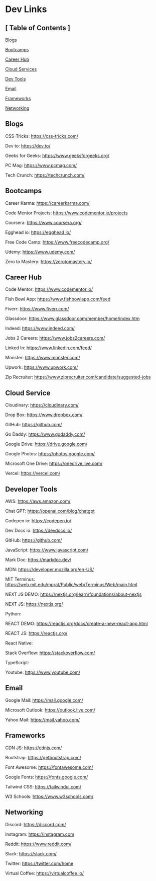 # Dev Links

## [ Table of Contents ]

[Blogs](#blogs)

[Bootcamps](#bootcamps)

[Career Hub](#career-hub)

[Cloud Services](#cloud-service)

[Dev Tools](#developer-tools)

[Email](#email)

[Frameworks](#frameworks)

[Networking](#networking)


## Blogs

CSS-Tricks: https://css-tricks.com/

Dev to: https://dev.to/

Geeks for Geeks: https://www.geeksforgeeks.org/

PC Mag: https://www.pcmag.com/

Tech Crunch: https://techcrunch.com/



## Bootcamps

Career Karma: https://careerkarma.com/

Code Mentor Projects: https://www.codementor.io/projects

Coursera: https://www.coursera.org/

Egghead io: https://egghead.io/

Free Code Camp: https://www.freecodecamp.org/

Udemy: https://www.udemy.com/

Zero to Mastery: https://zerotomastery.io/



## Career Hub

Code Mentor: https://www.codementor.io/

Fish Bowl App: https://www.fishbowlapp.com/feed

Fiverr: https://www.fiverr.com/

Glassdoor: https://www.glassdoor.com/member/home/index.htm

Indeed: https://www.indeed.com/

Jobs 2 Careers: https://www.jobs2careers.com/

Linked In: https://www.linkedin.com/feed/

Monster: https://www.monster.com/

Upwork: https://www.upwork.com/

Zip Recruiter: https://www.ziprecruiter.com/candidate/suggested-jobs



## Cloud Service

Cloudinary: https://cloudinary.com/

Drop Box: https://www.dropbox.com/

GitHub: https://github.com/

Go Daddy: https://www.godaddy.com/

Google Drive: https://drive.google.com/

Google Photos: https://photos.google.com/

Microsoft One Drive: https://onedrive.live.com/

Vercel: https://vercel.com/


## Developer Tools

AWS: https://aws.amazon.com/

Chat GPT: https://openai.com/blog/chatgpt

Codepen io: https://codepen.io/

Dev Docs io: https://devdocs.io/

GitHub: https://github.com/

JavaScript: https://www.javascript.com/

Mark Doc: https://markdoc.dev/

MDN: https://developer.mozilla.org/en-US/

MIT Terminus: https://web.mit.edu/mprat/Public/web/Terminus/Web/main.html

NEXT JS DEMO: https://nextjs.org/learn/foundations/about-nextjs

NEXT JS: https://nextjs.org/

Python:  

REACT DEMO: https://reactjs.org/docs/create-a-new-react-app.html

REACT JS: https://reactjs.org/

React Native: 

Stack Overflow: https://stackoverflow.com/

TypeScript: 

Youtube: https://www.youtube.com/



## Email

Google Mail: https://mail.google.com/

Microsoft Outlook: https://outlook.live.com/

Yahoo Mail: https://mail.yahoo.com/



## Frameworks

CDN JS: https://cdnjs.com/

Bootstrap: https://getbootstrap.com/

Font Awesome: https://fontawesome.com/

Google Fonts: https://fonts.google.com/

Tailwind CSS: https://tailwindui.com/

W3 Schools: https://www.w3schools.com/



## Networking

Discord: https://discord.com/

Instagram: https://instagram.com

Reddit: https://www.reddit.com/

Slack: https://slack.com/

Twitter: https://twitter.com/home

Virtual Coffee: https://virtualcoffee.io/
